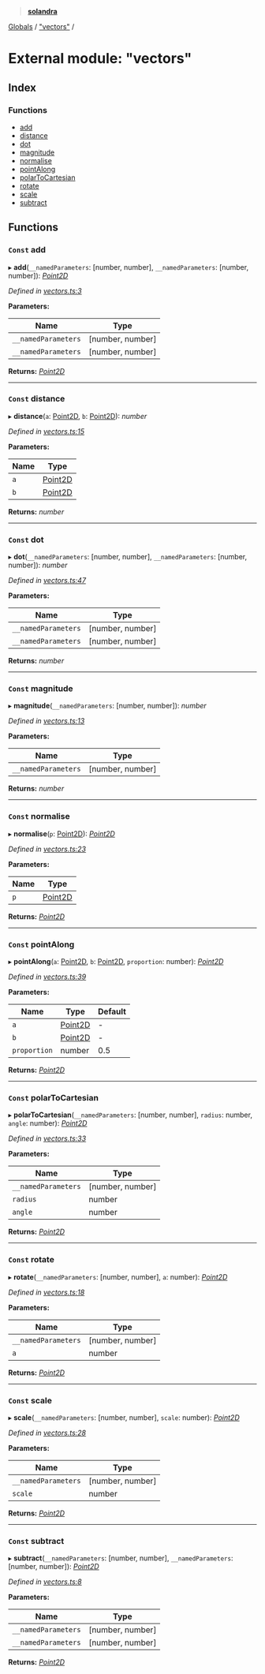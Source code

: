 > **[solandra](../README.md)**

[Globals](../README.md) / ["vectors"](_vectors_.md) /

# External module: "vectors"

## Index

### Functions

* [add](_vectors_.md#const-add)
* [distance](_vectors_.md#const-distance)
* [dot](_vectors_.md#const-dot)
* [magnitude](_vectors_.md#const-magnitude)
* [normalise](_vectors_.md#const-normalise)
* [pointAlong](_vectors_.md#const-pointalong)
* [polarToCartesian](_vectors_.md#const-polartocartesian)
* [rotate](_vectors_.md#const-rotate)
* [scale](_vectors_.md#const-scale)
* [subtract](_vectors_.md#const-subtract)

## Functions

### `Const` add

▸ **add**(`__namedParameters`: [number, number], `__namedParameters`: [number, number]): *[Point2D](_types_sol_.md#point2d)*

*Defined in [vectors.ts:3](https://github.com/jamesporter/solandra/blob/544e3ee/src/lib/vectors.ts#L3)*

**Parameters:**

Name | Type |
------ | ------ |
`__namedParameters` | [number, number] |
`__namedParameters` | [number, number] |

**Returns:** *[Point2D](_types_sol_.md#point2d)*

___

### `Const` distance

▸ **distance**(`a`: [Point2D](_types_sol_.md#point2d), `b`: [Point2D](_types_sol_.md#point2d)): *number*

*Defined in [vectors.ts:15](https://github.com/jamesporter/solandra/blob/544e3ee/src/lib/vectors.ts#L15)*

**Parameters:**

Name | Type |
------ | ------ |
`a` | [Point2D](_types_sol_.md#point2d) |
`b` | [Point2D](_types_sol_.md#point2d) |

**Returns:** *number*

___

### `Const` dot

▸ **dot**(`__namedParameters`: [number, number], `__namedParameters`: [number, number]): *number*

*Defined in [vectors.ts:47](https://github.com/jamesporter/solandra/blob/544e3ee/src/lib/vectors.ts#L47)*

**Parameters:**

Name | Type |
------ | ------ |
`__namedParameters` | [number, number] |
`__namedParameters` | [number, number] |

**Returns:** *number*

___

### `Const` magnitude

▸ **magnitude**(`__namedParameters`: [number, number]): *number*

*Defined in [vectors.ts:13](https://github.com/jamesporter/solandra/blob/544e3ee/src/lib/vectors.ts#L13)*

**Parameters:**

Name | Type |
------ | ------ |
`__namedParameters` | [number, number] |

**Returns:** *number*

___

### `Const` normalise

▸ **normalise**(`p`: [Point2D](_types_sol_.md#point2d)): *[Point2D](_types_sol_.md#point2d)*

*Defined in [vectors.ts:23](https://github.com/jamesporter/solandra/blob/544e3ee/src/lib/vectors.ts#L23)*

**Parameters:**

Name | Type |
------ | ------ |
`p` | [Point2D](_types_sol_.md#point2d) |

**Returns:** *[Point2D](_types_sol_.md#point2d)*

___

### `Const` pointAlong

▸ **pointAlong**(`a`: [Point2D](_types_sol_.md#point2d), `b`: [Point2D](_types_sol_.md#point2d), `proportion`: number): *[Point2D](_types_sol_.md#point2d)*

*Defined in [vectors.ts:39](https://github.com/jamesporter/solandra/blob/544e3ee/src/lib/vectors.ts#L39)*

**Parameters:**

Name | Type | Default |
------ | ------ | ------ |
`a` | [Point2D](_types_sol_.md#point2d) | - |
`b` | [Point2D](_types_sol_.md#point2d) | - |
`proportion` | number | 0.5 |

**Returns:** *[Point2D](_types_sol_.md#point2d)*

___

### `Const` polarToCartesian

▸ **polarToCartesian**(`__namedParameters`: [number, number], `radius`: number, `angle`: number): *[Point2D](_types_sol_.md#point2d)*

*Defined in [vectors.ts:33](https://github.com/jamesporter/solandra/blob/544e3ee/src/lib/vectors.ts#L33)*

**Parameters:**

Name | Type |
------ | ------ |
`__namedParameters` | [number, number] |
`radius` | number |
`angle` | number |

**Returns:** *[Point2D](_types_sol_.md#point2d)*

___

### `Const` rotate

▸ **rotate**(`__namedParameters`: [number, number], `a`: number): *[Point2D](_types_sol_.md#point2d)*

*Defined in [vectors.ts:18](https://github.com/jamesporter/solandra/blob/544e3ee/src/lib/vectors.ts#L18)*

**Parameters:**

Name | Type |
------ | ------ |
`__namedParameters` | [number, number] |
`a` | number |

**Returns:** *[Point2D](_types_sol_.md#point2d)*

___

### `Const` scale

▸ **scale**(`__namedParameters`: [number, number], `scale`: number): *[Point2D](_types_sol_.md#point2d)*

*Defined in [vectors.ts:28](https://github.com/jamesporter/solandra/blob/544e3ee/src/lib/vectors.ts#L28)*

**Parameters:**

Name | Type |
------ | ------ |
`__namedParameters` | [number, number] |
`scale` | number |

**Returns:** *[Point2D](_types_sol_.md#point2d)*

___

### `Const` subtract

▸ **subtract**(`__namedParameters`: [number, number], `__namedParameters`: [number, number]): *[Point2D](_types_sol_.md#point2d)*

*Defined in [vectors.ts:8](https://github.com/jamesporter/solandra/blob/544e3ee/src/lib/vectors.ts#L8)*

**Parameters:**

Name | Type |
------ | ------ |
`__namedParameters` | [number, number] |
`__namedParameters` | [number, number] |

**Returns:** *[Point2D](_types_sol_.md#point2d)*
